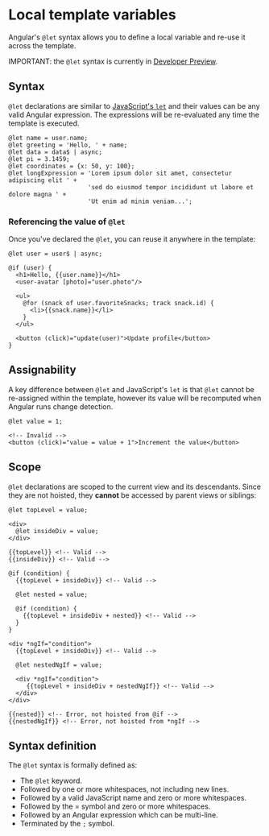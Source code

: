 # Local template variables

Angular's `@let` syntax allows you to define a local variable and re-use it across the template.

IMPORTANT: the `@let` syntax is currently in [Developer Preview](/reference/releases#developer-preview).

## Syntax

`@let` declarations are similar to [JavaScript's `let`](https://developer.mozilla.org/en-US/docs/Web/JavaScript/Reference/Statements/let) and
their values can be any valid Angular expression. The expressions will be re-evaluated any time the
template is executed.

```angular-html
@let name = user.name;
@let greeting = 'Hello, ' + name;
@let data = data$ | async;
@let pi = 3.1459;
@let coordinates = {x: 50, y: 100};
@let longExpression = 'Lorem ipsum dolor sit amet, consectetur adipiscing elit ' +
                      'sed do eiusmod tempor incididunt ut labore et dolore magna ' +
                      'Ut enim ad minim veniam...';
```

### Referencing the value of `@let`

Once you've declared the `@let`, you can reuse it anywhere in the template:


```angular-html
@let user = user$ | async;

@if (user) {
  <h1>Hello, {{user.name}}</h1>
  <user-avatar [photo]="user.photo"/>

  <ul>
    @for (snack of user.favoriteSnacks; track snack.id) {
      <li>{{snack.name}}</li>
    }
  </ul>

  <button (click)="update(user)">Update profile</button>
}
```

## Assignability

A key difference between `@let` and JavaScript's `let` is that `@let` cannot be re-assigned
within the template, however its value will be recomputed when Angular runs change detection.

```angular-html
@let value = 1;

<!-- Invalid -->
<button (click)="value = value + 1">Increment the value</button>
```

## Scope

`@let` declarations are scoped to the current view and its descendants. Since they are not
hoisted, they **cannot** be accessed by parent views or siblings:

```angular-html
@let topLevel = value;

<div>
  @let insideDiv = value;
</div>

{{topLevel}} <!-- Valid -->
{{insideDiv}} <!-- Valid -->

@if (condition) {
  {{topLevel + insideDiv}} <!-- Valid -->

  @let nested = value;

  @if (condition) {
    {{topLevel + insideDiv + nested}} <!-- Valid -->
  }
}

<div *ngIf="condition">
  {{topLevel + insideDiv}} <!-- Valid -->

  @let nestedNgIf = value;

  <div *ngIf="condition">
     {{topLevel + insideDiv + nestedNgIf}} <!-- Valid -->
  </div>
</div>

{{nested}} <!-- Error, not hoisted from @if -->
{{nestedNgIf}} <!-- Error, not hoisted from *ngIf -->
```

## Syntax definition

The `@let` syntax is formally defined as:
* The `@let` keyword.
* Followed by one or more whitespaces, not including new lines.
* Followed by a valid JavaScript name and zero or more whitespaces.
* Followed by the = symbol and zero or more whitespaces.
* Followed by an Angular expression which can be multi-line.
* Terminated by the `;` symbol.
